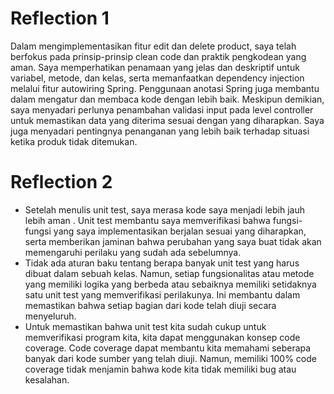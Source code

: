 # Reflection 1
Dalam mengimplementasikan fitur edit dan delete product, saya telah berfokus pada prinsip-prinsip clean code dan praktik pengkodean yang aman. Saya memperhatikan penamaan yang jelas dan deskriptif untuk variabel, metode, dan kelas, serta memanfaatkan dependency injection melalui fitur autowiring Spring. Penggunaan anotasi Spring juga membantu dalam mengatur dan membaca kode dengan lebih baik. Meskipun demikian, saya menyadari perlunya penambahan validasi input pada level controller untuk memastikan data yang diterima sesuai dengan yang diharapkan. Saya juga menyadari pentingnya penanganan yang lebih baik terhadap situasi ketika produk tidak ditemukan.
# Reflection 2
- Setelah menulis unit test, saya merasa kode saya menjadi lebih jauh lebih aman . Unit test membantu saya memverifikasi bahwa fungsi-fungsi yang saya implementasikan berjalan sesuai yang diharapkan, serta memberikan jaminan bahwa perubahan yang saya buat tidak akan memengaruhi perilaku yang sudah ada sebelumnya.
- Tidak ada aturan baku tentang berapa banyak unit test yang harus dibuat dalam sebuah kelas. Namun, setiap fungsionalitas atau metode yang memiliki logika yang berbeda atau sebaiknya memiliki setidaknya satu unit test yang memverifikasi perilakunya. Ini membantu dalam memastikan bahwa setiap bagian dari kode telah diuji secara menyeluruh.
- Untuk memastikan bahwa unit test kita sudah cukup untuk memverifikasi program kita, kita dapat menggunakan konsep code coverage. Code coverage dapat membantu kita memahami seberapa banyak dari kode sumber yang telah diuji. Namun, memiliki 100% code coverage tidak menjamin bahwa kode kita tidak memiliki bug atau kesalahan. 
